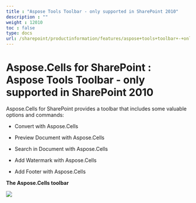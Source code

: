 ```yaml
---
title : "Aspose Tools Toolbar - only supported in SharePoint 2010" 
description : "" 
weight : 12010 
toc : false
type: docs
url: /sharepoint/productinformation/features/aspose+tools+toolbar+-+only+supported+in+sharepoint+2010/
---
```


# Aspose.Cells for SharePoint : Aspose Tools Toolbar - only supported in SharePoint 2010


Aspose.Cells for SharePoint provides a toolbar that includes some valuable options and commands:

*   Convert with Aspose.Cells
*   Preview Document with Aspose.Cells
*   Search in Document with Aspose.Cells
*   Add Watermark with Aspose.Cells
    
*   Add Footer with Aspose.Cells
    

**The Aspose.Cells toolbar**

![](https://docs2.aspose.com/cells/sharepoint/attachments/6357015/47153162.png)

